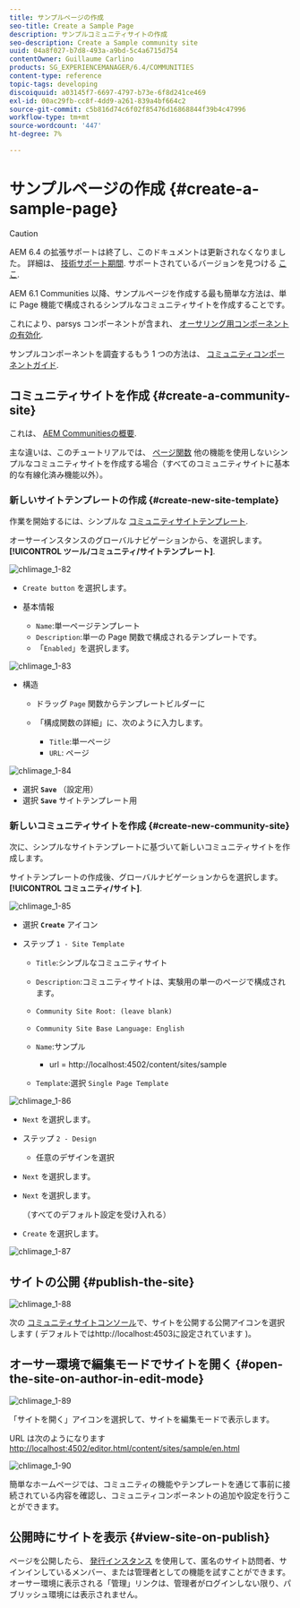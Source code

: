 ```yaml
---
title: サンプルページの作成
seo-title: Create a Sample Page
description: サンプルコミュニティサイトの作成
seo-description: Create a Sample community site
uuid: 04a8f027-b7d8-493a-a9bd-5c4a6715d754
contentOwner: Guillaume Carlino
products: SG_EXPERIENCEMANAGER/6.4/COMMUNITIES
content-type: reference
topic-tags: developing
discoiquuid: a03145f7-6697-4797-b73e-6f8d241ce469
exl-id: 00ac29fb-cc8f-4dd9-a261-839a4bf664c2
source-git-commit: c5b816d74c6f02f85476d16868844f39b4c47996
workflow-type: tm+mt
source-wordcount: '447'
ht-degree: 7%

---
```


# サンプルページの作成 {#create-a-sample-page}

>[!CAUTION]
>
>AEM 6.4 の拡張サポートは終了し、このドキュメントは更新されなくなりました。 詳細は、 [技術サポート期間](https://helpx.adobe.com/jp/support/programs/eol-matrix.html). サポートされているバージョンを見つける [ここ](https://experienceleague.adobe.com/docs/?lang=ja).

AEM 6.1 Communities 以降、サンプルページを作成する最も簡単な方法は、単に Page 機能で構成されるシンプルなコミュニティサイトを作成することです。

これにより、parsys コンポーネントが含まれ、 [オーサリング用コンポーネントの有効化](basics.md#accessing-communities-components).

サンプルコンポーネントを調査するもう 1 つの方法は、 [コミュニティコンポーネントガイド](components-guide.md).

## コミュニティサイトを作成 {#create-a-community-site}

これは、 [AEM Communitiesの概要](getting-started.md).

主な違いは、このチュートリアルでは、 [ページ関数](functions.md#page-function) 他の機能を使用しないシンプルなコミュニティサイトを作成する場合（すべてのコミュニティサイトに基本的な有線化済み機能以外）。

### 新しいサイトテンプレートの作成 {#create-new-site-template}

作業を開始するには、シンプルな [コミュニティサイトテンプレート](sites.md).

オーサーインスタンスのグローバルナビゲーションから、を選択します。 **[!UICONTROL ツール/コミュニティ/サイトテンプレート]**.

![chlimage_1-82](assets/chlimage_1-82.png)

* `Create button` を選択します。
* 基本情報

   * `Name`:単一ページテンプレート
   * `Description`:単一の Page 関数で構成されるテンプレートです。
   * 「`Enabled`」を選択します。

![chlimage_1-83](assets/chlimage_1-83.png)

* 構造

   * ドラッグ `Page` 関数からテンプレートビルダーに
   * 「構成関数の詳細」に、次のように入力します。

      * `Title`:単一ページ
      * `URL`: ページ

![chlimage_1-84](assets/chlimage_1-84.png)

* 選択 **`Save`** （設定用）
* 選択 **`Save`** サイトテンプレート用

### 新しいコミュニティサイトを作成 {#create-new-community-site}

次に、シンプルなサイトテンプレートに基づいて新しいコミュニティサイトを作成します。

サイトテンプレートの作成後、グローバルナビゲーションからを選択します。 **[!UICONTROL コミュニティ/サイト]**.

![chlimage_1-85](assets/chlimage_1-85.png)

* 選択 **`Create`** アイコン

* ステップ `1 - Site Template`

   * `Title`:シンプルなコミュニティサイト
   * `Description`:コミュニティサイトは、実験用の単一のページで構成されます。
   * `Community Site Root: (leave blank)`
   * `Community Site Base Language: English`
   * `Name`:サンプル

      * url = http://localhost:4502/content/sites/sample
   * `Template`:選択 `Single Page Template`


![chlimage_1-86](assets/chlimage_1-86.png)

* `Next` を選択します。
* ステップ `2 - Design`

   * 任意のデザインを選択

* `Next` を選択します。
* `Next` を選択します。

   （すべてのデフォルト設定を受け入れる）

* `Create` を選択します。

![chlimage_1-87](assets/chlimage_1-87.png)

## サイトの公開 {#publish-the-site}

![chlimage_1-88](assets/chlimage_1-88.png)

次の [コミュニティサイトコンソール](sites-console.md)で、サイトを公開する公開アイコンを選択します ( デフォルトではhttp://localhost:4503に設定されています )。

## オーサー環境で編集モードでサイトを開く {#open-the-site-on-author-in-edit-mode}

![chlimage_1-89](assets/chlimage_1-89.png)

「サイトを開く」アイコンを選択して、サイトを編集モードで表示します。

URL は次のようになります [http://localhost:4502/editor.html/content/sites/sample/en.html](http://localhost:4502/editor.html/content/sites/sample/en.html)

![chlimage_1-90](assets/chlimage_1-90.png)

簡単なホームページでは、コミュニティの機能やテンプレートを通じて事前に接続されている内容を確認し、コミュニティコンポーネントの追加や設定を行うことができます。

## 公開時にサイトを表示 {#view-site-on-publish}

ページを公開したら、 [発行インスタンス](http://localhost:4503/content/sites/sample/en.html) を使用して、匿名のサイト訪問者、サインインしているメンバー、または管理者としての機能を試すことができます。 オーサー環境に表示される「管理」リンクは、管理者がログインしない限り、パブリッシュ環境には表示されません。
